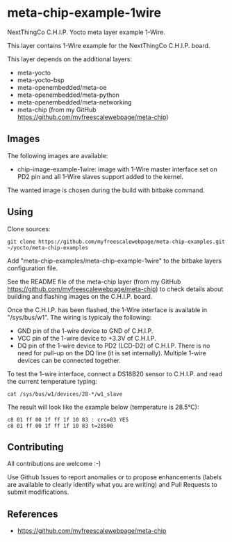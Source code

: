 meta-chip-example-1wire
==

NextThingCo C.H.I.P. Yocto meta layer example 1-Wire.

This layer contains 1-Wire example for the NextThingCo C.H.I.P. board.

This layer depends on the additional layers:
* meta-yocto
* meta-yocto-bsp
* meta-openembedded/meta-oe
* meta-openembedded/meta-python
* meta-openembedded/meta-networking
* meta-chip (from my GitHub https://github.com/myfreescalewebpage/meta-chip)


Images
--

The following images are available:
* chip-image-example-1wire: image with 1-Wire master interface set on PD2 pin and all 1-Wire slaves support added to the kernel.

The wanted image is chosen during the build with bitbake command.


Using
--

Clone sources:

	git clone https://github.com/myfreescalewebpage/meta-chip-examples.git ~/yocto/meta-chip-examples

Add "meta-chip-examples/meta-chip-example-1wire" to the bitbake layers configuration file.

See the README file of the meta-chip layer (from my GitHub https://github.com/myfreescalewebpage/meta-chip) to check details about building and flashing images on the C.H.I.P. board.

Once the C.H.I.P. has been flashed, the 1-Wire interface is available in "/sys/bus/w1". The wiring is typicaly the following:
* GND pin of the 1-wire device to GND of C.H.I.P.
* VCC pin of the 1-wire device to +3.3V of C.H.I.P.
* DQ pin of the 1-wire device to PD2 (LCD-D2) of C.H.I.P.
There is no need for pull-up on the DQ line (it is set internally). Multiple 1-wire devices can be connected together.

To test the 1-wire interface, connect a DS18B20 sensor to C.H.I.P. and read the current temperature typing:

	cat /sys/bus/w1/devices/28-*/w1_slave

The result will look like the example below (temperature is 28.5°C):

	c8 01 ff 00 1f ff 1f 10 83 : crc=83 YES
	c8 01 ff 00 1f ff 1f 10 83 t=28500


Contributing
--

All contributions are welcome :-)

Use Github Issues to report anomalies or to propose enhancements (labels are available to clearly identify what you are writing) and Pull Requests to submit modifications.


References
--

* https://github.com/myfreescalewebpage/meta-chip
